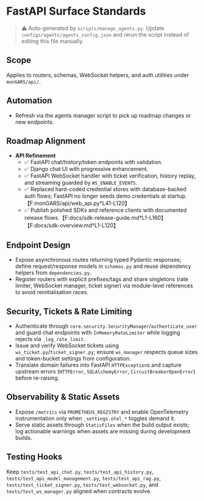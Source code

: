 # FastAPI Surface Standards

> ⚠️ Auto-generated by `scripts/manage_agents.py`. Update `configs/agents/agents_config.json` and rerun the script instead of editing this file manually.

## Scope

Applies to routers, schemas, WebSocket helpers, and auth utilities under `monGARS/api/`.

## Automation

- Refresh via the agents manager script to pick up roadmap changes or new endpoints.

## Roadmap Alignment

- **API Refinement**
  - ✅ FastAPI chat/history/token endpoints with validation.
  - ✅ Django chat UI with progressive enhancement.
  - ✅ FastAPI WebSocket handler with ticket verification, history replay, and streaming guarded by `WS_ENABLE_EVENTS`.
  - ✅ Replaced hard-coded credential stores with database-backed auth flows; FastAPI no longer seeds demo credentials at startup.【F:monGARS/api/web_api.py†L41-L120】
  - ✅ Publish polished SDKs and reference clients with documented release flows.【F:docs/sdk-release-guide.md†L1-L160】【F:docs/sdk-overview.md†L1-L120】

## Endpoint Design

- Expose asynchronous routes returning typed Pydantic responses; define request/response models in
    `schemas.py` and reuse dependency helpers from `dependencies.py`.
- Register routers with explicit prefixes/tags and share singletons (rate limiter, WebSocket manager,
    ticket signer) via module-level references to avoid reinitialisation races.

## Security, Tickets & Rate Limiting

- Authenticate through `core.security.SecurityManager`/`authenticate_user` and guard chat endpoints
    with `InMemoryRateLimiter` while logging rejects via `_log_rate_limit`.
- Issue and verify WebSocket tickets using `ws_ticket.py`/`ticket_signer.py`; ensure `ws_manager`
    respects queue sizes and token-bucket settings from configuration.
- Translate domain failures into FastAPI `HTTPException`s and capture upstream errors (`HTTPError`,
    `SQLAlchemyError`, `CircuitBreakerOpenError`) before re-raising.

## Observability & Static Assets

- Expose `/metrics` via `PROMETHEUS_REGISTRY` and enable OpenTelemetry instrumentation only when
    `_settings.otel_*` toggles demand it.
- Serve static assets through `StaticFiles` when the build output exists; log actionable warnings when
    assets are missing during development builds.

## Testing Hooks

Keep `tests/test_api_chat.py`, `tests/test_api_history.py`, `tests/test_api_model_management.py`,
`tests/test_api_rag.py`, `tests/test_ticket_signer.py`, `tests/test_websocket.py`, and
`tests/test_ws_manager.py` aligned when contracts evolve.
